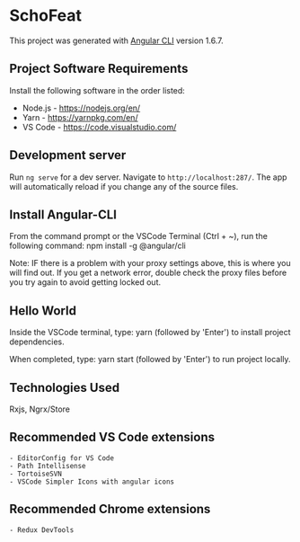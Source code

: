 # SchoFeat

This project was generated with [Angular CLI](https://github.com/angular/angular-cli) version 1.6.7.

## Project Software Requirements
Install the following software in the order listed:
-	Node.js - https://nodejs.org/en/
-   Yarn - https://yarnpkg.com/en/
-	VS Code - https://code.visualstudio.com/

## Development server

Run `ng serve` for a dev server. Navigate to `http://localhost:287/`. The app will automatically reload if you change any of the source files.

## Install Angular-CLI

From the command prompt or the VSCode Terminal (Ctrl + ~), run the following command:
npm install -g @angular/cli

Note: IF there is a problem with your proxy settings above, this is where you will find out.  If you get a network error, double check the proxy files before you try again to avoid getting locked out.

## Hello World

Inside the VSCode terminal, type:
yarn
(followed by 'Enter') to install project dependencies.

When completed, type:
yarn start
(followed by 'Enter') to run project locally.

## Technologies Used
Rxjs, Ngrx/Store

## Recommended VS Code extensions
	- EditorConfig for VS Code
	- Path Intellisense
	- TortoiseSVN
	- VSCode Simpler Icons with angular icons
	
## Recommended Chrome extensions	
	- Redux DevTools
